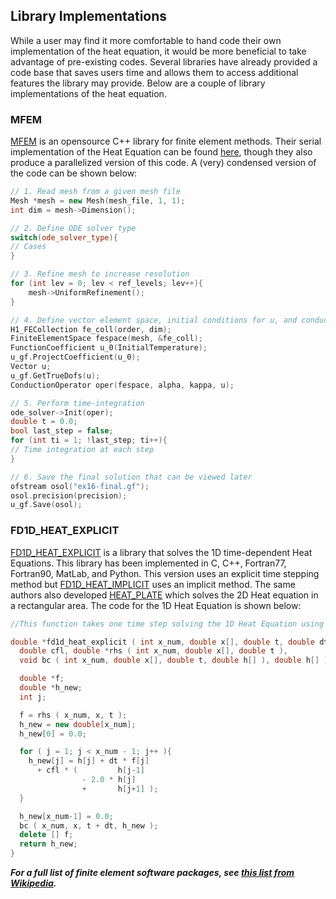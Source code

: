## Library Implementations
While a user may find it more comfortable to hand code their own implementation of the heat equation, it would be more beneficial to take advantage of pre-existing codes. Several libraries have already provided a code base that saves users time and allows them to access additional features the library may provide. Below are a couple of library implementations of the heat equation.

### MFEM
[MFEM](https://mfem.org/ "MFEM") is an opensource C++ library for finite element methods. Their serial implementation of the Heat Equation can be found [here](https://mfem.github.io/doxygen/html/ex16_8cpp_source.html "ex16.cpp"), though they also produce a parallelized version of this code. A (very) condensed version of the code can be shown below:

```c++
// 1. Read mesh from a given mesh file
Mesh *mesh = new Mesh(mesh_file, 1, 1);
int dim = mesh->Dimension();

// 2. Define ODE solver type
switch(ode_solver_type){
// Cases
}

// 3. Refine mesh to increase resolution
for (int lev = 0; lev < ref_levels; lev++){
    mesh->UniformRefinement();
}

// 4. Define vector element space, initial conditions for u, and conductor operator
H1_FECollection fe_coll(order, dim);
FiniteElementSpace fespace(mesh, &fe_coll);
FunctionCoefficient u_0(InitialTemperature);
u_gf.ProjectCoefficient(u_0);
Vector u;
u_gf.GetTrueDofs(u);
ConductionOperator oper(fespace, alpha, kappa, u);

// 5. Perform time-integration
ode_solver->Init(oper);
double t = 0.0;
bool last_step = false;
for (int ti = 1; !last_step; ti++){
// Time integration at each step
}

// 6. Save the final solution that can be viewed later
ofstream osol("ex16-final.gf");
osol.precision(precision);
u_gf.Save(osol);

```

### FD1D\_HEAT\_EXPLICIT
[FD1D\_HEAT\_EXPLICIT](https://people.sc.fsu.edu/~jburkardt/cpp_src/fd1d_heat_explicit/fd1d_heat_explicit.html "FD1DHEATEXPLICIT") is a library that solves the 1D time-dependent Heat Equations. This library has been implemented in C, C++, Fortran77, Fortran90, MatLab, and Python. This version uses an explicit time stepping method but [FD1D\_HEAT\_IMPLICIT](https://people.sc.fsu.edu/~jburkardt/cpp_src/fd1d_heat_implicit/fd1d_heat_implicit.html "FD1DHEATIMPLICIT") uses an implicit method. The same authors also developed [HEAT\_PLATE](http://people.sc.fsu.edu/~jburkardt%20/c_src/heated_plate/heated_plate.html "HEATEDPLATE") which solves the 2D Heat equation in a rectangular area. The code for the 1D Heat Equation is shown below:
```c++
//This function takes one time step solving the 1D Heat Equation using an explicit method

double *fd1d_heat_explicit ( int x_num, double x[], double t, double dt,
  double cfl, double *rhs ( int x_num, double x[], double t ),
  void bc ( int x_num, double x[], double t, double h[] ), double h[] ){

  double *f;
  double *h_new;
  int j;

  f = rhs ( x_num, x, t );
  h_new = new double[x_num];
  h_new[0] = 0.0;

  for ( j = 1; j < x_num - 1; j++ ){
    h_new[j] = h[j] + dt * f[j]
      + cfl * (         h[j-1]
                - 2.0 * h[j]
                +       h[j+1] );
  }

  h_new[x_num-1] = 0.0;
  bc ( x_num, x, t + dt, h_new );
  delete [] f;
  return h_new;
}
```

__*For a full list of finite element software packages, see [this list from Wikipedia](https://en.wikipedia.org/wiki/List_of_finite_element_software_packages "Finite Element Software Packages").*__
